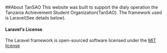 
##About TanSAO
This website was built to support the dialy operation the Tanzania Achievement Student Organization(TanSAO).  The framework used is Laravel(See details below). 


#### Laravel's License
The Laravel framework is open-sourced software licensed under the [MIT license](http://opensource.org/licenses/MIT)
